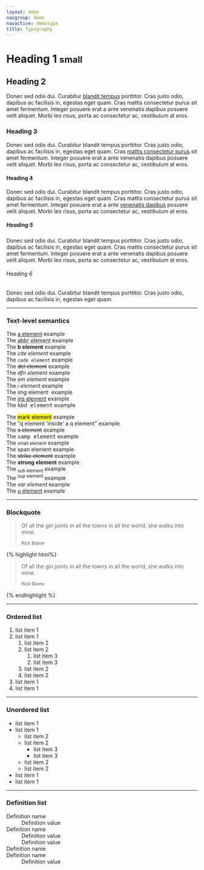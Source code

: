```yaml
---
layout: demo
navgroup: demo
navactive: demotype
title: Typography
---
```

<h1>Heading 1 <small>small</small></h1>
<h2>Heading 2</h2>
<p>Donec sed odio dui. Curabitur <a href="">blandit tempus</a> porttitor. Cras justo odio, dapibus ac facilisis in, egestas eget quam. Cras mattis consectetur purus sit amet fermentum. Integer posuere erat a ante venenatis dapibus posuere velit aliquet. Morbi leo risus, porta ac consectetur ac, vestibulum at eros.</p>
<h3>Heading 3</h3>
<p>Donec sed odio dui. Curabitur blandit tempus porttitor. Cras justo odio, dapibus ac facilisis in, egestas eget quam. Cras <a href="">mattis consectetur purus</a> sit amet fermentum. Integer posuere erat a ante venenatis dapibus posuere velit aliquet. Morbi leo risus, porta ac consectetur ac, vestibulum at eros.</p>
<h4>Heading 4</h4>
<p>Donec sed odio dui. Curabitur blandit tempus porttitor. Cras justo odio, dapibus ac facilisis in, egestas eget quam. Cras mattis consectetur purus sit amet fermentum. Integer posuere erat a ante <a href="">venenatis dapibus</a> posuere velit aliquet. Morbi leo risus, porta ac consectetur ac, vestibulum at eros.</p>
<h5>Heading 5</h5>
<p>Donec sed odio dui. Curabitur blandit tempus porttitor. Cras justo odio, dapibus ac facilisis in, egestas eget quam. Cras mattis consectetur purus sit amet fermentum. Integer posuere erat a ante venenatis dapibus posuere velit aliquet. Morbi leo risus, porta ac consectetur ac, vestibulum at eros.</p>
<h6>Heading 6</h6>
<p>Donec sed odio dui. Curabitur blandit tempus porttitor. Cras justo odio, dapibus ac facilisis in, egestas eget quam.</p>

<hr>

<h3>Text-level semantics</h3>

<div class="row">
	<div class="span6 col">
		<p>
			The <a href="#">a element</a> example<br>
			The <abbr title="Title text">abbr element</abbr> example<br>
			The <b>b element</b> example<br>
			The <cite>cite element</cite> example<br>
			The <code>code element</code> example<br>
			The <del>del element</del> example<br>
			The <dfn>dfn element</dfn> example<br>
			The <em>em element</em> example<br>
			The <i>i element</i> example<br>
			The img element <img src="http://placekitten.com/16/16" alt=""> example<br>
			The <ins>ins element</ins> example<br>
			The <kbd>kbd element</kbd> example
		</p>
	</div>
	<div class="span6 col">
		<p>
			The <mark>mark element</mark> example<br>
			The <q>q element <q>inside</q> a q element</q> example <br>
			The <s>s element</s> example<br>
			The <samp>samp element</samp> example<br>
			The <small>small element</small> example<br>
			The <span>span element</span> example<br>
			The <strike>strike element</strike> example<br>
			The <strong>strong element</strong> example<br>
			The <sub>sub element</sub> example<br>
			The <sup>sup element</sup> example<br>
			The <var>var element</var> example<br>
			The <u>u element</u> example
		</p>
	</div>
</div>

<hr>

<div class="demo">
	<div class="demo-visual">
		<h3>Blockquote</h3>
		<blockquote>
			<p>Of all the gin joints in all the towns in all the world, she walks into mine.</p>
			<small>Rick Blaine</small>
		</blockquote>
	</div>
	<div class="demo-code">
{% highlight html%}
<blockquote>
	<p>Of all the gin joints in all the towns in all the world, she walks into mine.</p>
	<small>Rick Blaine</small>
</blockquote>
{% endhighlight %}
	</div>
</div>

<hr>

<h3>Ordered list</h3>

<ol class="normal">
	<li>list item 1</li>
	<li>list item 1
	<ol>
		<li>list item 2</li>
		<li>list item 2
		<ol>
			<li>list item 3</li>
			<li>list item 3</li>
		</ol>
		</li>
		<li>list item 2</li>
		<li>list item 2</li>
	</ol>
	</li>
	<li>list item 1</li>
	<li>list item 1</li>
</ol>

<hr>

<h3>Unordered list</h3>

<ul class="normal">
	<li>list item 1</li>
	<li>list item 1
	<ul>
		<li>list item 2</li>
		<li>list item 2
		<ul>
			<li>list item 3</li>
			<li>list item 3</li>
		</ul>
		</li>
		<li>list item 2</li>
		<li>list item 2</li>
	</ul>
	</li>
	<li>list item 1</li>
	<li>list item 1</li>
</ul>

<hr>

<h3>Definition list</h3>

<dl>
	<dt>Definition name</dt>
	<dd>Definition value</dd>
	<dt>Definition name</dt>
	<dd>Definition value</dd>
	<dd>Definition value</dd>
	<dt>Definition name</dt>
	<dt>Definition name</dt>
	<dd>Definition value</dd>
</dl>
